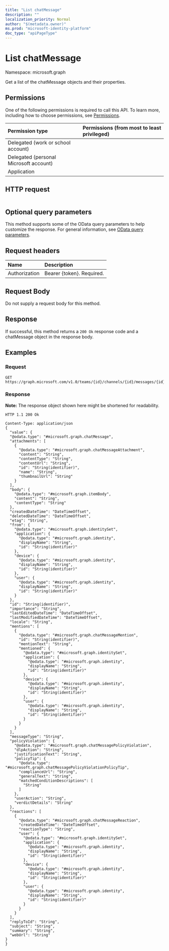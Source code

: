 ```yaml
---
title: "List chatMessage"
description: ""
localization_priority: Normal
author: "$(metadata.owner)"
ms.prod: "microsoft-identity-platform"
doc_type: "apiPageType"
---
```


# List chatMessage

Namespace: microsoft.graph

Get a list of the chatMessage objects and their properties.

## Permissions

One of the following permissions is required to call this API. To learn more, including how to choose permissions, see [Permissions](/graph/permissions-reference).

| Permission type                        | Permissions (from most to least privileged) |
| :------------------------------------- | :------------------------------------------ |
| Delegated (work or school account)     |                                             |
| Delegated (personal Microsoft account) |                                             |
| Application                            |                                             |

## HTTP request

<!-- {
  "blockType": "ignored"
}
-->

```http

```

## Optional query parameters

This method supports some of the OData query parameters to help customize the response. For general information, see [OData query parameters](/graph/query-parameters).

## Request headers

| Name          | Description               |
| :------------ | :------------------------ |
| Authorization | Bearer {token}. Required. |

## Request Body

<!-- Actions and Functions -->

<!-- CRUD Methods -->

Do not supply a request body for this method.

## Response

If successful, this method returns a `200 Ok` response code and a chatMessage object in the response body.

## Examples

### Request

<!-- {
  "blockType": "request",
  "name": "list_chatmessage"
}
-->

```http
GET https://graph.microsoft.com/v1.0/teams/{id}/channels/{id}/messages/{id}

```

### Response

**Note:** The response object shown here might be shortened for readability.

<!-- {
  "blockType": "response",
  "truncated": true,
  "@odata.type": "Microsoft.Teams.GraphSvc.chatMessage"
}
-->

```http
HTTP 1.1 200 Ok

Content-Type: application/json
{
  "value": {
  "@odata.type": "#microsoft.graph.chatMessage",
  "attachments": [
    {
      "@odata.type": "#microsoft.graph.chatMessageAttachment",
      "content": "String",
      "contentType": "String",
      "contentUrl": "String",
      "id": "String(identifier)",
      "name": "String",
      "thumbnailUrl": "String"
    }
  ],
  "body": {
    "@odata.type": "#microsoft.graph.itemBody",
    "content": "String",
    "contentType": "String"
  },
  "createdDateTime": "DateTimeOffset",
  "deletedDateTime": "DateTimeOffset",
  "etag": "String",
  "from": {
    "@odata.type": "#microsoft.graph.identitySet",
    "application": {
      "@odata.type": "#microsoft.graph.identity",
      "displayName": "String",
      "id": "String(identifier)"
    },
    "device": {
      "@odata.type": "#microsoft.graph.identity",
      "displayName": "String",
      "id": "String(identifier)"
    },
    "user": {
      "@odata.type": "#microsoft.graph.identity",
      "displayName": "String",
      "id": "String(identifier)"
    }
  },
  "id": "String(identifier)",
  "importance": "String",
  "lastEditedDateTime": "DateTimeOffset",
  "lastModifiedDateTime": "DateTimeOffset",
  "locale": "String",
  "mentions": [
    {
      "@odata.type": "#microsoft.graph.chatMessageMention",
      "id": "String(identifier)",
      "mentionText": "String",
      "mentioned": {
        "@odata.type": "#microsoft.graph.identitySet",
        "application": {
          "@odata.type": "#microsoft.graph.identity",
          "displayName": "String",
          "id": "String(identifier)"
        },
        "device": {
          "@odata.type": "#microsoft.graph.identity",
          "displayName": "String",
          "id": "String(identifier)"
        },
        "user": {
          "@odata.type": "#microsoft.graph.identity",
          "displayName": "String",
          "id": "String(identifier)"
        }
      }
    }
  ],
  "messageType": "String",
  "policyViolation": {
    "@odata.type": "#microsoft.graph.chatMessagePolicyViolation",
    "dlpAction": "String",
    "justificationText": "String",
    "policyTip": {
      "@odata.type": "#microsoft.graph.chatMessagePolicyViolationPolicyTip",
      "complianceUrl": "String",
      "generalText": "String",
      "matchedConditionDescriptions": [
        "String"
      ]
    },
    "userAction": "String",
    "verdictDetails": "String"
  },
  "reactions": [
    {
      "@odata.type": "#microsoft.graph.chatMessageReaction",
      "createdDateTime": "DateTimeOffset",
      "reactionType": "String",
      "user": {
        "@odata.type": "#microsoft.graph.identitySet",
        "application": {
          "@odata.type": "#microsoft.graph.identity",
          "displayName": "String",
          "id": "String(identifier)"
        },
        "device": {
          "@odata.type": "#microsoft.graph.identity",
          "displayName": "String",
          "id": "String(identifier)"
        },
        "user": {
          "@odata.type": "#microsoft.graph.identity",
          "displayName": "String",
          "id": "String(identifier)"
        }
      }
    }
  ],
  "replyToId": "String",
  "subject": "String",
  "summary": "String",
  "webUrl": "String"
}
}

```
